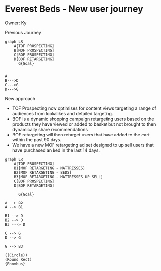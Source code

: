 # Everest Beds - New user journey

Owner: Ky

Previous Journey

```mermaid
graph LR
    A[TOF PROSPECTING] 
    B[MOF PROSPECTING] 
    C[BOF PROSPECTING] 
    D[BOF RETARGETING]
	  G{Goal}
	  
	  
A
B--->D
C--->G
D--->G
```

New approach

- TOF Prospecting now optimises for content views targeting a range of audiences from lookalikes and detailed targeting.
- BOF is a dynamic shopping campaign retargeting users based on the products they have viewed or added to basket but not brought to then dynamically share recommendations
- BOF retargeting will then retarget users that have added to the cart within the past 90 days.
- We have a new MOF retargeting ad set designed to up sell users that have purchased an bed in the last 14 days.

```mermaid
graph LR
    A[TOF PROSPECTING] 
    B1[MOF RETARGETING - MATTRESSES] 
    B2[MOF RETARGETING - BEDS] 
    B3[MOF RETARGETING - MATTRESSES UP SELL] 
    C[BOF PROSPECTING] 
    D[BOF RETARGETING]
		
	  G{Goal}
	  
A --> B2
A --> B1

B1 --> D
B2 --> D
B3 ---> D

C --> G
D --> G

G --> B3

```

    ((Circle))
    (Round Rect)
    {Rhombus}